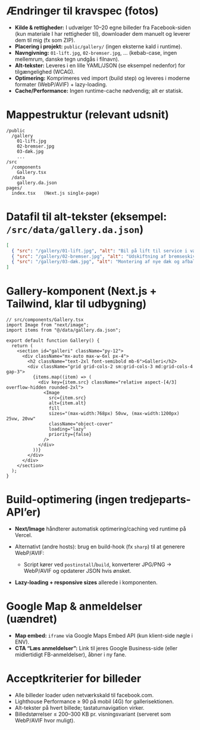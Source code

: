 # Ændringer til kravspec (fotos)

* **Kilde & rettigheder:** I udvælger 10–20 egne billeder fra Facebook-siden (kun materiale I har rettigheder til), downloader dem manuelt og leverer dem til mig (fx som ZIP).
* **Placering i projekt:** `public/gallery/` (ingen eksterne kald i runtime).
* **Navngivning:** `01-lift.jpg`, `02-bremser.jpg`, … (kebab-case, ingen mellemrum, danske tegn undgås i filnavn).
* **Alt-tekster:** Leveres i en lille YAML/JSON (se eksempel nedenfor) for tilgængelighed (WCAG).
* **Optimering:** Komprimeres ved import (build step) og leveres i moderne formater (WebP/AVIF) + lazy-loading.
* **Cache/Performance:** Ingen runtime-cache nødvendig; alt er statisk.

# Mappestruktur (relevant udsnit)

```
/public
  /gallery
    01-lift.jpg
    02-bremser.jpg
    03-dæk.jpg
    ...
/src
  /components
    Gallery.tsx
  /data
    gallery.da.json
pages/
  index.tsx   (Next.js single-page)
```

# Datafil til alt-tekster (eksempel: `/src/data/gallery.da.json`)

```json
[
  { "src": "/gallery/01-lift.jpg", "alt": "Bil på lift til service i værkstedet" },
  { "src": "/gallery/02-bremser.jpg", "alt": "Udskiftning af bremseskiver og klodser" },
  { "src": "/gallery/03-dæk.jpg", "alt": "Montering af nye dæk og afbalancering" }
]
```

# Gallery-komponent (Next.js + Tailwind, klar til udbygning)

```tsx
// src/components/Gallery.tsx
import Image from "next/image";
import items from "@/data/gallery.da.json";

export default function Gallery() {
  return (
    <section id="galleri" className="py-12">
      <div className="mx-auto max-w-6xl px-4">
        <h2 className="text-2xl font-semibold mb-6">Galleri</h2>
        <div className="grid grid-cols-2 sm:grid-cols-3 md:grid-cols-4 gap-3">
          {items.map((item) => (
            <div key={item.src} className="relative aspect-[4/3] overflow-hidden rounded-2xl">
              <Image
                src={item.src}
                alt={item.alt}
                fill
                sizes="(max-width:768px) 50vw, (max-width:1200px) 25vw, 20vw"
                className="object-cover"
                loading="lazy"
                priority={false}
              />
            </div>
          ))}
        </div>
      </div>
    </section>
  );
}
```

# Build-optimering (ingen tredjeparts-API’er)

* **Next/Image** håndterer automatisk optimering/caching ved runtime på Vercel.
* Alternativt (andre hosts): brug en build-hook (fx `sharp`) til at generere WebP/AVIF:

  * Script kører ved `postinstall`/`build`, konverterer JPG/PNG → WebP/AVIF og opdaterer JSON hvis ønsket.
* **Lazy-loading + responsive sizes** allerede i komponenten.

# Google Map & anmeldelser (uændret)

* **Map embed:** `iframe` via Google Maps Embed API (kun klient-side nøgle i ENV).
* **CTA “Læs anmeldelser”:** Link til jeres Google Business-side (eller midlertidigt FB-anmeldelser), åbner i ny fane.

# Acceptkriterier for billeder

* Alle billeder loader uden netværkskald til facebook.com.
* Lighthouse Performance ≥ 90 på mobil (4G) for gallerisektionen.
* Alt-tekster på hvert billede; tastaturnavigation virker.
* Billedstørrelser ≤ 200–300 KB pr. visningsvariant (serveret som WebP/AVIF hvor muligt).
